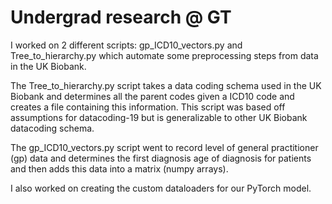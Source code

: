 # Undergrad research @ GT
I worked on 2 different scripts: gp_ICD10_vectors.py and Tree_to_hierarchy.py which automate some preprocessing steps from data in the UK Biobank.

The Tree_to_hierarchy.py script takes a data coding schema used in the UK Biobank and determines all the parent codes given a ICD10 code and creates a file containing this information. This script was based off assumptions for datacoding-19 but is generalizable to other UK Biobank datacoding schema.

The gp_ICD10_vectors.py script went to record level of general practitioner (gp) data and determines the first diagnosis age of diagnosis for patients and then adds this data into a matrix (numpy arrays).

I also worked on creating the custom dataloaders for our PyTorch model.
